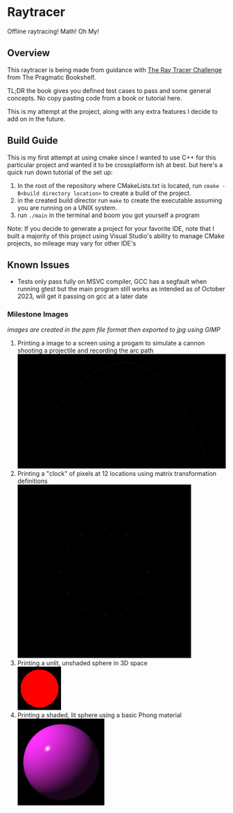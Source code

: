 # Raytracer
Offline raytracing! Math! Oh My!

## Overview
This raytracer is being made from guidance with [The Ray Tracer Challenge](https://pragprog.com/titles/jbtracer/the-ray-tracer-challenge/)
from The Pragmatic Bookshelf. 

TL;DR the book gives you defined test cases to pass and some general concepts. No copy pasting code from a book or tutorial here.

This is my attempt at the project, along with any extra features I decide to add on in the future.

## Build Guide
This is my first attempt at using cmake since I wanted to use C++ for this particular project and wanted it to be crossplatform ish at best. but here's a quick run down tutorial of the set up:<br>
1. In the root of the repository where CMakeLists.txt is located, run `cmake -B<build directory location>` to create a build of the project. 
2. in the created build director run `make` to create the executable assuming you are running on a UNIX system. 
3. run `./main` in the terminal and boom you got yourself a program

Note: If you decide to generate a project for your favorite IDE, note that I built a majority of this project using Visual Studio's ability to manage CMake projects, so mileage may vary for other IDE's

## Known Issues

* Tests only pass fully on MSVC compiler, GCC has a segfault when running gtest but the main program still works as intended as of October 2023, will get it passing on gcc at a later date


### Milestone Images
_images are created in the ppm file format then exported to jpg using GIMP_
1) Printing a image to a screen using a progam to simulate a cannon shooting a projectile and recording the arc path
![a black background with red pixels creaing a line in a arc shape](/images/canon.jpg/ "")
2) Printing a "clock" of pixels at 12 locations using matrix transformation definitions<br/>
![a black background with red pixels spaced out radially at each hour of a clockface](images/Clock.jpg "")
3) Printing a unlit, unshaded sphere in 3D space <br/>
![A black background with red pixels in the shape of a Sphere](images/sphere.jpg "")
4) Printing a shaded, lit sphere using a basic Phong material <br/>
![a black background with a purple sphere being lit behind and to the left of the viewer](images/sphereShaded.jpg "")

